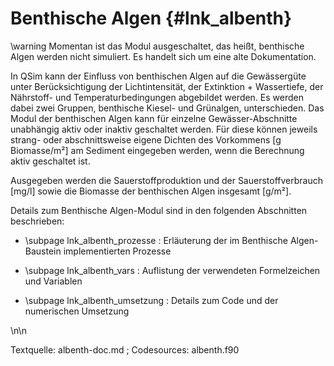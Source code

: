 Benthische Algen {#lnk_albenth}
================

\warning Momentan ist das Modul ausgeschaltet, das heißt, benthische Algen 
werden nicht simuliert. Es handelt sich um eine alte Dokumentation.


In QSim kann der Einfluss von benthischen Algen auf die Gewässergüte unter 
Berücksichtigung der Lichtintensität, der Extinktion + Wassertiefe, der 
Nährstoff- und Temperaturbedingungen abgebildet werden. Es werden dabei zwei 
Gruppen, benthische Kiesel- und Grünalgen, unterschieden. Das Modul der 
benthischen Algen kann für einzelne Gewässer-Abschnitte unabhängig aktiv oder 
inaktiv geschaltet werden. Für diese können jeweils strang- oder abschnittsweise 
eigene Dichten des Vorkommens [g Biomasse/m²] am Sediment eingegeben werden, wenn 
die Berechnung aktiv geschaltet ist. 

Ausgegeben werden die Sauerstoffproduktion und der Sauerstoffverbrauch [mg/l] 
sowie die Biomasse der benthischen Algen insgesamt [g/m²].


Details zum Benthische Algen-Modul sind in den folgenden Abschnitten beschrieben:

- \subpage lnk_albenth_prozesse : Erläuterung der im Benthische Algen-Baustein 
implementierten Prozesse 

- \subpage lnk_albenth_vars : Auflistung der verwendeten Formelzeichen und Variablen 

- \subpage lnk_albenth_umsetzung : Details zum Code und der numerischen Umsetzung 

\n\n

Textquelle: albenth-doc.md ; Codesources: albenth.f90
